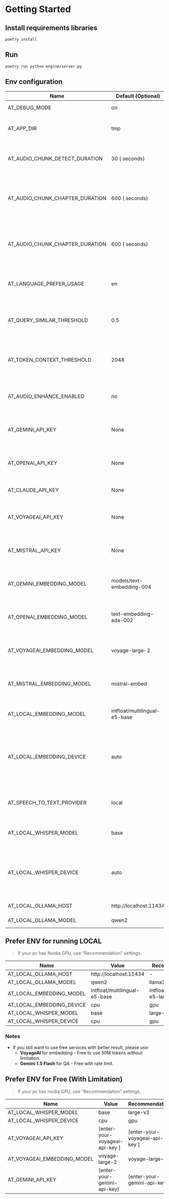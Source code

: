 # Getting Started

## Install requirements libraries

```shell
poetry install
```

## Run

```shell
poetry run python engine/server.py
```

## Env configuration

| Name                            | Default (Optional)            | Note                                                                                         |
|---------------------------------|-------------------------------|----------------------------------------------------------------------------------------------|
| AT_DEBUG_MODE                   | on                            | Turn on app debugger                                                                         |
| AT_APP_DIR                      | tmp                           | Store database, vector, models                                                               |
| AT_AUDIO_CHUNK_DETECT_DURATION  | 30 ( seconds)                 | Time to chunk audio segments, use to detect language                                         |
| AT_AUDIO_CHUNK_CHAPTER_DURATION | 600 ( seconds)                | Time to chunk audio segments, use to automatically split a long audio file                   |
| AT_AUDIO_CHUNK_CHAPTER_DURATION | 600 ( seconds)                | Time to chunk audio segments, use to automatically split a long audio file                   |
| AT_LANGUAGE_PREFER_USAGE        | en                            | Default subtitle language that will be chosen                                                |
| AT_QUERY_SIMILAR_THRESHOLD      | 0.5                           | Default threshold to query similar documents for each question                               |
| AT_TOKEN_CONTEXT_THRESHOLD      | 2048                          | Default threshold to use whole transcript if context is not found                            |
| AT_AUDIO_ENHANCE_ENABLED        | no                            | Using enhance audio process (experiment)                                                     |
| AT_GEMINI_API_KEY               | None                          | If you prefer using embedding and QA with Google                                             |
| AT_OPENAI_API_KEY               | None                          | If you want to use embedding and QA with OpenAI                                              |
| AT_CLAUDE_API_KEY               | None                          | Iff you want to use QA with Claude                                                           |
| AT_VOYAGEAI_API_KEY             | None                          | If you want to use embedding with VoyageAI                                                   |
| AT_MISTRAL_API_KEY              | None                          | If you want to use embedding and QA with Mistral                                             |
| AT_GEMINI_EMBEDDING_MODEL       | models/text-embedding-004     | Prefer GEMINI model for embedding texts                                                      |
| AT_OPENAI_EMBEDDING_MODEL       | text-embedding-ada-002        | Prefer OpenAI model for embedding texts                                                      |
| AT_VOYAGEAI_EMBEDDING_MODEL     | voyage-large-2                | Prefer VoyageAI model for embedding texts                                                    |
| AT_MISTRAL_EMBEDDING_MODEL      | mistral-embed                 | Prefer MistralAI model for embedding texts                                                   |
| AT_LOCAL_EMBEDDING_MODEL        | intfloat/multilingual-e5-base | Prefer Local model for embedding texts                                                       |
| AT_LOCAL_EMBEDDING_DEVICE       | auto                          | Provider device to embedding texts in local (prefer "mps", then "cuda", otherwise use "cpu") |
| AT_SPEECH_TO_TEXT_PROVIDER      | local                         | Speech to text provider (local, openai, gemini)                                              |
| AT_LOCAL_WHISPER_MODEL          | base                          | Provider model to speech to text in local                                                    |
| AT_LOCAL_WHISPER_DEVICE         | auto                          | Provider device to speech to text in local (prefer "cuda", otherwise use "cpu")              |
| AT_LOCAL_OLLAMA_HOST            | http://localhost:11434        | Ollama host to connect                                                                       |
| AT_LOCAL_OLLAMA_MODEL           | qwen2                         | Ollama model to QA                                                                           |

## Prefer ENV for running LOCAL

> If your pc has Nvidia GPU, use "Recommendation" settings.

| Name                      | Value                         | Recommendation                 | Note |
|---------------------------|-------------------------------|--------------------------------|------|
| AT_LOCAL_OLLAMA_HOST      | http://localhost:11434        | -                              | -    |
| AT_LOCAL_OLLAMA_MODEL     | qwen2                         | llama3.1                       | -    |
| AT_LOCAL_EMBEDDING_MODEL  | intfloat/multilingual-e5-base | intfloat/multilingual-e5-large | -    |
| AT_LOCAL_EMBEDDING_DEVICE | cpu                           | gpu                            | -    |
| AT_LOCAL_WHISPER_MODEL    | base                          | large-v3                       | -    |
| AT_LOCAL_WHISPER_DEVICE   | cpu                           | gpu                            | -    |

### Notes

- If you still want to use free services with better result, please use:
    - **VoyageAI**  for embedding - Free to use 50M tokens without limitation.
    - **Gemini 1.5 Flash** for QA - Free with rate limit.

## Prefer ENV for Free (With Limitation)

> If your pc has nvidia GPU, use "Recommendation" settings.

| Name                        | Value                          | Recommendation                 | Note |
|-----------------------------|--------------------------------|--------------------------------|------|
| AT_LOCAL_WHISPER_MODEL      | base                           | large-v3                       | -    |
| AT_LOCAL_WHISPER_DEVICE     | cpu                            | gpu                            | -    |
| AT_VOYAGEAI_API_KEY         | [enter-your-voyageai-api-key ] | [enter-your-voyageai-api-key ] | -    |
| AT_VOYAGEAI_EMBEDDING_MODEL | voyage-large-2                 | voyage-large-2                 | -    |
| AT_GEMINI_API_KEY           | [enter-your-gemini-api-key]    | [enter-your-gemini-api-key]    | -    |

